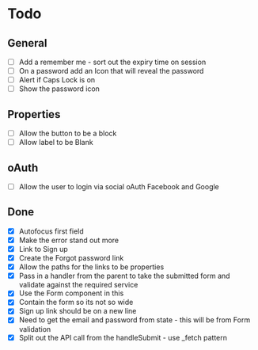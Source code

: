 # Todo

## General

- [ ] Add a remember me - sort out the expiry time on session
- [ ] On a password add an Icon that will reveal the password
- [ ] Alert if Caps Lock is on
- [ ] Show the password icon

## Properties

- [ ] Allow the button to be a block
- [ ] Allow label to be Blank

## oAuth

- [ ] Allow the user to login via social oAuth Facebook and Google

## Done

- [X] Autofocus first field
- [X] Make the error stand out more
- [X] Link to Sign up
- [X] Create the Forgot password link
- [X] Allow the paths for the links to be properties
- [X] Pass in a handler from the parent to take the submitted form and validate against the required service
- [X] Use the Form component in this
- [X] Contain the form so its not so wide
- [X] Sign up link should be on a new line
- [X] Need to get the email and password from state - this will be from Form validation
- [X] Split out the API call from the handleSubmit - use _fetch pattern
